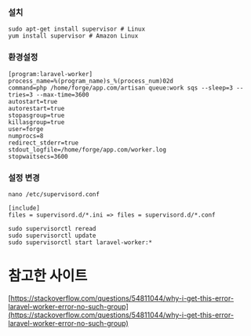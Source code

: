 ### 설치

```shell
sudo apt-get install supervisor # Linux
yum install supervisor # Amazon Linux
```

### 환경설정

```
[program:laravel-worker]
process_name=%(program_name)s_%(process_num)02d
command=php /home/forge/app.com/artisan queue:work sqs --sleep=3 --tries=3 --max-time=3600
autostart=true
autorestart=true
stopasgroup=true
killasgroup=true
user=forge
numprocs=8
redirect_stderr=true
stdout_logfile=/home/forge/app.com/worker.log
stopwaitsecs=3600
```

### 설정 변경

```shell
nano /etc/supervisord.conf
```

```shell
[include]
files = supervisord.d/*.ini => files = supervisord.d/*.conf
```

```shell
sudo supervisorctl reread
sudo supervisorctl update
sudo supervisorctl start laravel-worker:*
```

# 참고한 사이트

[https://stackoverflow.com/questions/54811044/why-i-get-this-error-laravel-worker-error-no-such-group](https://stackoverflow.com/questions/54811044/why-i-get-this-error-laravel-worker-error-no-such-group)
